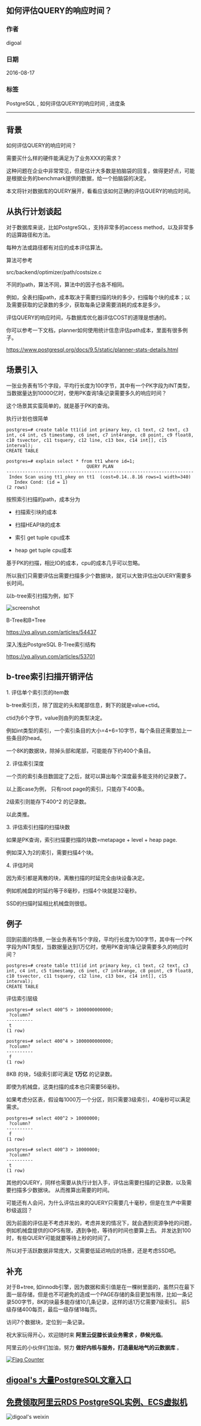 ## 如何评估QUERY的响应时间？       
                                                                                                                
### 作者                                                                                                               
digoal                                                                                                                
                                                                                                                
### 日期                                                                                                              
2016-08-17                       
                                                                                                                
### 标签                                                                                                              
PostgreSQL , 如何评估QUERY的响应时间 , 进度条                                                
                                                  
----                                                                                                              
                                                      
## 背景          
如何评估QUERY的响应时间？    
    
需要买什么样的硬件能满足为了业务XXX的需求？    
    
这种问题在企业中非常常见，但是估计大多数是拍脑袋的回复，做得更好点，可能是根据业务的benchmark提供的数据，给一个拍脑袋的决定。    
    
本文将针对数据库的QUERY展开，看看应该如何正确的评估QUERY的响应时间。    
    
## 从执行计划谈起  
对于数据库来说，比如PostgreSQL，支持非常多的access method，以及非常多的运算路径和方法。    
    
每种方法或路径都有对应的成本评估算法。    
    
算法可参考    
  
src/backend/optimizer/path/costsize.c    
    
不同的path，算法不同，算法中的因子也各不相同。    
    
例如，全表扫描path，成本取决于需要扫描的块的多少，扫描每个块的成本；以及需要获取的记录数的多少，获取每条记录需要消耗的成本是多少。    
    
评估QUERY的响应时间，与数据库优化器评估COST的道理是想通的。    
    
你可以参考一下文档，planner如何使用统计信息评估path成本，里面有很多例子。     
  
https://www.postgresql.org/docs/9.5/static/planner-stats-details.html    
    
## 场景引入  
一张业务表有15个字段，平均行长度为100字节，其中有一个PK字段为INT类型，当数据量达到10000亿时，使用PK查询1条记录需要多久的响应时间？    
    
这个场景其实蛮简单的，就是基于PK的查询。    
    
执行计划也很简单    
  
```  
postgres=# create table tt1(id int primary key, c1 text, c2 text, c3 int, c4 int, c5 timestamp, c6 inet, c7 int4range, c8 point, c9 float8, c10 tsvector, c11 tsquery, c12 line, c13 box, c14 int[], c15 interval);   
CREATE TABLE  
  
postgres=# explain select * from tt1 where id=1;  
                              QUERY PLAN                                
----------------------------------------------------------------------  
 Index Scan using tt1_pkey on tt1  (cost=0.14..8.16 rows=1 width=340)  
   Index Cond: (id = 1)  
(2 rows)  
```  
    
按照索引扫描的path，成本分为  
  
* 扫描索引块的成本  
  
* 扫描HEAP块的成本  
  
* 索引 get tuple cpu成本  
  
* heap get tuple cpu成本  
    
基于PK的扫描，相比IO的成本，cpu的成本几乎可以忽略。    
    
所以我们只需要评估出需要扫描多少个数据块，就可以大致评估出QUERY需要多长时间。    
    
以b-tree索引扫描为例，如下    
  
![screenshot](20160817_02_pic_001.png)  
      
B-Tree和B+Tree      
  
https://yq.aliyun.com/articles/54437      
    
深入浅出PostgreSQL B-Tree索引结构      
  
https://yq.aliyun.com/articles/53701        
      
## b-tree索引扫描开销评估  
1\. 评估单个索引页的item数  
  
  b-tree索引页，除了固定的头和尾部信息，剩下的就是value+ctid。     
    
  ctid为6个字节，value则由列的类型决定。      
  
  例如int类型的索引，一个索引条目的大小=4+6=10字节，每个条目还需要加上一些条目的head。      
  
  一个8K的数据块，除掉头部和尾部，可能能存下约400个条目。    
    
2\. 评估索引深度    
  
  一个页的索引条目数固定了之后，就可以算出每个深度最多能支持的记录数了。    
  
  以上面case为例，  只有root page的索引，只能存下400条。    
  
  2级索引则能存下400^2 的记录数。    
  
  以此类推。    
    
3\. 评估索引扫描的扫描块数    
  
  如果是PK查询，索引扫描要扫描的块数=metapage + level + heap page.    
  
  例如深入为2的索引，需要扫描4个块。    
    
4\. 评估时间  
  
  因为索引都是离散的块，离散扫描的时延完全由块设备决定。    
  
  例如机械盘的时延约等于8毫秒，扫描4个块就是32毫秒。    
  
  SSD的扫描时延相比机械盘则很低。    
    
## 例子  
回到前面的场景, 一张业务表有15个字段，平均行长度为100字节，其中有一个PK字段为INT类型，当数据量达到1万亿时，使用PK查询1条记录需要多久的响应时间？      
      
```  
postgres=# create table tt1(id int primary key, c1 text, c2 text, c3 int, c4 int, c5 timestamp, c6 inet, c7 int4range, c8 point, c9 float8, c10 tsvector, c11 tsquery, c12 line, c13 box, c14 int[], c15 interval);   
CREATE TABLE  
```  
    
评估索引层级    
  
```  
postgres=# select 400^5 > 1000000000000;  
 ?column?   
----------  
 t  
(1 row)  
    
postgres=# select 400^4 > 1000000000000;  
 ?column?   
----------  
 f  
(1 row)  
```  
    
8KB 的块，5级索引即可满足 **1万亿** 的记录数。    
  
即使为机械盘，这类扫描的成本也只需要56毫秒。    
    
如果考虑分区表，假设每1000万一个分区，则只需要3级索引，40毫秒可以满足需求。    
  
```  
postgres=# select 400^2 > 10000000;  
 ?column?   
----------  
 f  
(1 row)  
  
postgres=# select 400^3 > 10000000;  
 ?column?   
----------  
 t  
(1 row)  
```  
    
其他的QUERY，同样也需要从执行计划入手，评估出需要扫描的记录数，以及需要扫描多少数据块。  从而推算出需要的时间。    
      
可能还有人会问，为什么评估出来的QUERY只需要几十毫秒，但是在生产中需要秒级返回？    
    
因为前面的评估是不考虑并发的，考虑并发的情况下，就会遇到资源争抢的问题，例如机械盘提供的IOPS有限，遇到争抢，等待的时间也要算上去。  并发达到100时，有些QUERY可能就要等待上秒的时间了。    
    
所以对于活跃数据非常庞大，又需要低延迟响应的场景，还是考虑SSD吧。    
    
## 补充  
对于B+tree, 如innodb引擎，因为数据和索引值是在一棵树里面的，虽然只在最下面一层存储，但是也不可避免的造成一个PAGE存储的条目更加有限，比如一条记录500字节，8K的块最多能存储10几条记录，这样的话1万亿需要7级索引。  前5级存储400每页，最后一级存储18每页。   
  
访问7个数据块，定位到一条记录。    
    
祝大家玩得开心，欢迎随时来 **阿里云促膝长谈业务需求 ，恭候光临**。    
    
阿里云的小伙伴们加油，努力 **做好内核与服务，打造最贴地气的云数据库** 。    
      
                         
                                                
                                                        
                    
  
<a rel="nofollow" href="http://info.flagcounter.com/h9V1"  ><img src="http://s03.flagcounter.com/count/h9V1/bg_FFFFFF/txt_000000/border_CCCCCC/columns_2/maxflags_12/viewers_0/labels_0/pageviews_0/flags_0/"  alt="Flag Counter"  border="0"  ></a>  
  
  
  
  
  
  
## [digoal's 大量PostgreSQL文章入口](https://github.com/digoal/blog/blob/master/README.md "22709685feb7cab07d30f30387f0a9ae")
  
  
## [免费领取阿里云RDS PostgreSQL实例、ECS虚拟机](https://free.aliyun.com/ "57258f76c37864c6e6d23383d05714ea")
  
  
![digoal's weixin](../pic/digoal_weixin.jpg "f7ad92eeba24523fd47a6e1a0e691b59")
  
